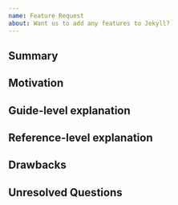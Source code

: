 ```yaml
---
name: Feature Request
about: Want us to add any features to Jekyll?
---
```


<!--
  Hi! Thanks for considering to file a feature request with Jekyll. Please take the time to
  answer the basic questions. Please try to be as detailed as possible.

  Thanks!
-->

## Summary

<!--
  A one-paragraph explanation of the feature.
-->

## Motivation

<!--
  Why do you want to see this feature in Jekyll? What makes you sure that it should not be
  implemented at the plugin level, but in Jekyll core? What use cases does it support?
-->

## Guide-level explanation

<!--
  Explain the proposal as if it was already included in the project and you
  were teaching it to another programmer. That generally means:

  - Introducing new named concepts.
  - Explaining the feature largely in terms of examples.
  - If applicable, provide sample error messages, deprecation warnings, or
    migration guidance.

  If this is a small feature, you may omit this section.
-->

## Reference-level explanation

<!--
  This is the technical portion of the feature request. Explain the design in
  sufficient detail that:

  - Its interaction with other features is clear.
  - It is reasonably clear how the feature would be implemented.
  - Corner cases are dissected by example.

  If you do not know how to answer this, you can omit it. No worries!
-->

## Drawbacks

<!--
  Why should we *not* do this?
-->

## Unresolved Questions

<!--
  What related issues do you consider out of scope for this feature that could be
  addressed in the future independently of the solution that comes out of this
  feature?
-->
